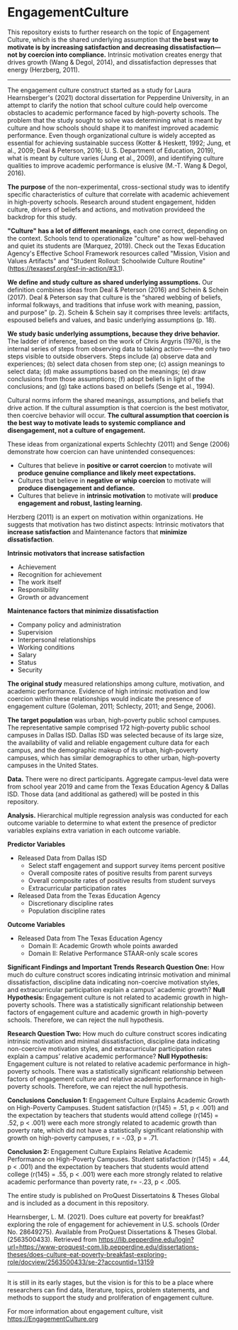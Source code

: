 # EngagementCulture

This repository exists to further research on the topic of Engagement Culture, which is the shared underlying assumption that **the best way to motivate is by increasing satisfaction and decreasing dissatisfaction—not by coercion into compliance.** Intrinsic motivation creates energy that drives growth (Wang & Degol, 2014), and dissatisfaction depresses that energy (Herzberg, 2011). 
***

The engagement culture construct started as a study for Laura Hearnsberger's (2021) doctoral dissertation for Pepperdine University, in an attempt to clarify the notion that school culture could help overcome obstacles to academic performance faced by high-poverty schools. The problem that the study sought to solve was determining what is meant by culture and how schools should shape it to manifest improved academic performance. Even though organizational culture is widely accepted as essential for achieving sustainable success (Kotter & Heskett, 1992; Jung, et al., 2009; Deal & Peterson, 2016; U. S. Department of Education, 2019), what is meant by culture varies (Jung et al., 2009), and identifying culture qualities to improve academic performance is elusive (M.-T. Wang & Degol, 2016).

**The purpose** of the non-experimental, cross-sectional study was to identify specific characteristics of culture that correlate with academic achievement in high-poverty schools. Research around student engagement, hidden culture, drivers of beliefs and actions, and motivation provideed the backdrop for this study. 

**"Culture" has a lot of different meanings**, each one correct, depending on the context. Schools tend to operationalize "culture" as how well-behaved and quiet its students are (Marquez, 2019). Check out the Texas Education Agency's Effective School Framework resources called "Mission, Vision and Values Artifacts" and "Student Rollout: Schoolwide Culture Routine" (https://texasesf.org/esf-in-action/#3.1). 

**We define and study culture as shared underlying assumptions.** Our definition combines ideas from Deal & Peterson (2016) and Schein & Schein (2017). Deal & Peterson say that culture is the “shared webbing of beliefs, informal folkways, and traditions that infuse work with meaning, passion, and purpose” (p. 2). Schein & Schein say it comprises three levels: artifacts, espoused beliefs and values, and basic underlying assumptions (p. 18). 

**We study basic underlying assumptions, because they drive behavior.** The ladder of inference, based on the work of Chris Argyris (1976), is the internal series of steps from observing data to taking action——the only two steps visible to outside observers. Steps include (a) observe data and experiences; (b) select data chosen from step one; (c) assign meanings to select data; (d) make assumptions based on the meanings; (e) draw conclusions from those assumptions; (f) adopt beliefs in light of the conclusions; and (g) take actions based on beliefs (Senge et al., 1994).

Cultural norms inform the shared meanings, assumptions, and beliefs that drive action. If the cultural assumption is that coercion is the best motivator, then coercive behavior will occur. **The cultural assumption that coercion is the best way to motivate leads to systemic compliance and disengagement, not a culture of engagement.**

These ideas from organizational experts Schlechty (2011) and Senge (2006) demonstrate how coercion can have unintended consequences:
  * Cultures that believe in **positive or carrot coercion** to motivate will **produce genuine compliance and likely meet expectations.**
  * Cultures that believe in **negative or whip coercion** to motivate will **produce disengagement and defiance.**
  * Cultures that believe in **intrinsic motivation** to motivate will **produce engagement and robust, lasting learning.**

Herzberg (2011) is an expert on motivation within organizations. He suggests that motivation has two distinct aspects: Intrinsic motivators that **increase satisfaction** and Maintenance factors that **minimize *dis*satisfaction**.

**Intrinsic motivators that increase satisfaction**
  * Achievement
  * Recognition for achievement
  * The work itself
  * Responsibility
  * Growth or advancement

**Maintenance factors that minimize dissatisfaction**
  * Company policy and administration
  * Supervision
  * Interpersonal relationships
  * Working conditions
  * Salary
  * Status
  * Security

**The original study** measured relationships among culture, motivation, and academic performance. Evidence of high intrinsic motivation and low coercion within these relationships would indicate the presence of engagement culture (Goleman, 2011; Schlecty, 2011; and Senge, 2006). 

**The target population** was urban, high-poverty public school campuses. The representative sample comprised 172 high-poverty public school campuses in Dallas ISD. Dallas ISD was selected because of its large size, the availability of valid and reliable engagement culture data for each campus, and the demographic makeup of its urban, high-poverty campuses, which has similar demographics to other urban, high-poverty campuses in the United States.

**Data.** There were no direct participants. Aggregate campus-level data were from school year 2019 and came from the Texas Education Agency & Dallas ISD. Those data (and additional as gathered) will be posted in this repository. 

**Analysis.** Hierarchical multiple regression analysis was conducted for each outcome variable to determine to what extent the presence of predictor variables explains extra variation in each outcome variable.

**Predictor Variables**
* Released Data from Dallas ISD
  * Select staff engagement and support survey items percent positive
  * Overall composite rates of positive results from parent surveys
  * Overall composite rates of positive results from student surveys
  * Extracurricular participation rates
* Released Data from the Texas Education Agency 
  * Discretionary discipline rates
  * Population discipline rates

**Outcome Variables**
* Released Data from The Texas Education Agency
  * Domain II: Academic Growth whole points awarded
  * Domain II: Relative Performance STAAR-only scale scores

**Significant Findings and Important Trends**
**Research Question One:** How much do culture construct scores indicating intrinsic motivation and minimal dissatisfaction, discipline data indicating non-coercive motivation styles, and extracurricular participation explain a campus’ academic growth?
**Null Hypothesis:** Engagement culture is not related to academic growth in high-poverty schools.
There was a statistically significant relationship between factors of engagement culture and academic growth in high-poverty schools. Therefore, we can reject the null hypothesis.

**Research Question Two:** How much do culture construct scores indicating intrinsic motivation and minimal dissatisfaction, discipline data indicating non-coercive motivation styles, and extracurricular participation rates explain a campus’ relative academic performance?
**Null Hypothesis:** Engagement culture is not related to relative academic performance in high-poverty schools.
There was a statistically significant relationship between factors of engagement culture and relative academic performance in high-poverty schools. Therefore, we can reject the null hypothesis.

**Conclusions**
**Conclusion 1:** Engagement Culture Explains Academic Growth on High-Poverty Campuses. Student satisfaction (r(145) = .51, p < .001) and the expectation by teachers that students would attend college (r(145) = .52, p < .001) were each more strongly related to academic growth than poverty rate, which did not have a statistically significant relationship with growth on high-poverty campuses, r = -.03, p = .71.

**Conclusion 2:** Engagement Culture Explains Relative Academic Performance on High-Poverty Campuses. Student satisfaction (r(145) = .44, p < .001) and the expectation by teachers that students would attend college (r(145) = .55, p < .001) were each more strongly related to relative academic performance than poverty rate, r= -.23, p < .005.

The entire study is published on ProQuest Dissertatoins & Theses Global and is included as a document in this repository.

Hearnsberger, L. M. (2021). Does culture eat poverty for breakfast? exploring the role of engagement for achievement in U.S. schools (Order No. 28649275). Available from ProQuest Dissertations & Theses Global. (2563500433). Retrieved from https://lib.pepperdine.edu/login?url=https://www-proquest-com.lib.pepperdine.edu/dissertations-theses/does-culture-eat-poverty-breakfast-exploring-role/docview/2563500433/se-2?accountid=13159

***

It is still in its early stages, but the vision is for this to be a place where researchers can find data, literature, topics, problem statements, and methods to support the study and proliferation of engagement culture.

For more information about engagement culture, visit https://EngagementCulture.org
